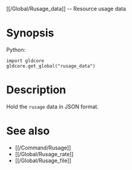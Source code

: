 [[/Global/Rusage_data]] -- Resource usage data

# Synopsis

Python:

~~~
import gldcore
gldcore.get_global("rusage_data")
~~~

# Description

Hold the `rusage` data in JSON format.

# See also

* [[/Command/Rusage]]
* [[/Global/Rusage_rate]]
* [[/Global/Rusage_file]]

